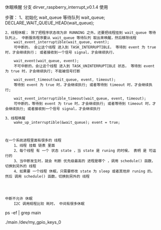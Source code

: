 休眠唤醒
    分支
        dirver_raspberry_interrupt_v0.1.4
使用 


步骤：
    1、初始化 wait_queue 等待队列
        wait_queue; DECLARE_WAIT_QUEUE_HEAD(wait_queue);

    2、线程休眠； 除了把程序状态改为非 RUNNING 之外，还要把线程挂到 wait_queue 等待队列上， 中断服务程序要从 wait_queue 等待队列 取出来唤醒，然后移除线程
        wait_event_interruptible(wait_queue, event);
        可中断的， 会让这个线程 进入到 TASK_INTERRUPTIBLE， 等待到 event 为 true 时，才会继续执行； 或者接收到一个信号 signal，才会继续执行，

        wait_event(wait_queue, event);
        不可中断的，会让这个线程 进入到 TASK_UNINTERRUPTIBLE 状态， 等待到 event 为 true 时，才会继续执行; 不能被信号打断

        wait_event_timeout(wait_queue, event, timeout);
        等待到 event 为 true 时，才会继续执行; 或者等待到 timeout 时，才会继续执行;

        wait_event_interruptible_timeout(wait_queue, event, timeout);
        可中断的，等待到 event 为 true 时，才会继续执行; 或者等待到 timeout 时，才会继续执行; 或者接收到一个信号 signal，才会继续执行

    3、线程唤醒
        wake_up_interruptible(&wait_queue); event = true;



    在一个系统进程里面有很多的 线程
        1、线程 挂载 链表 里面
        2、每个线程 有 一个 状态 state ，当 state 是 runing 的时候， 表明 是 可运行的
        3、当中断发生时，就会 判断 优先级最高的 进程是哪个 ，调用 schedule() 函数，切换到另外的 线程
        4、如果要 一个线程 休眠，只需要修改 state 为 sleep 或者其他非 runing 的，然后 调用 schedule() 函数，切换到另外的 线程




    中断不允许 休眠
        I2C 调用规程比较 耗时， 中间有很多休眠
    



ps -ef | grep main

 ./main /dev/my_gpio_keys_0

